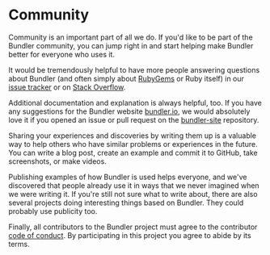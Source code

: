 # Community

Community is an important part of all we do. If you'd like to be part of the Bundler community, you can jump right in and start helping make Bundler better for everyone who uses it.

It would be tremendously helpful to have more people answering questions about Bundler (and often simply about [RubyGems](https://github.com/rubygems/rubygems) or Ruby itself) in our [issue tracker](https://github.com/bundler/bundler/issues) or on [Stack Overflow](https://stackoverflow.com/questions/tagged/bundler).

Additional documentation and explanation is always helpful, too. If you have any suggestions for the Bundler website [bundler.io](https://bundler.io), we would absolutely love it if you opened an issue or pull request on the [bundler-site](https://github.com/bundler/bundler-site) repository.

Sharing your experiences and discoveries by writing them up is a valuable way to help others who have similar problems or experiences in the future. You can write a blog post, create an example and commit it to GitHub, take screenshots, or make videos.

Publishing examples of how Bundler is used helps everyone, and we've discovered that people already use it in ways that we never imagined when we were writing it. If you're still not sure what to write about, there are also several projects doing interesting things based on Bundler. They could probably use publicity too.

Finally, all contributors to the Bundler project must agree to the contributor [code of conduct](https://bundler.io/conduct.html). By participating in this project you agree to abide by its terms.
